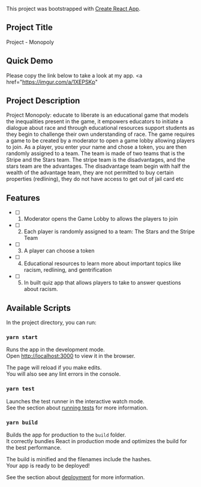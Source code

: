 This project was bootstrapped with [Create React App](https://github.com/facebook/create-react-app).

## Project Title
Project - Monopoly

## Quick Demo

Please copy the link below to take a look at my app.
<a href="https://imgur.com/a/1XEPSKp" </a>



## Project Description
Project Monopoly: educate to liberate is an educational game that models the inequalities present in the game, it empowers educators to initiate a dialogue about race and through educational resources support students as they begin to challenge their own understanding of race.
The game requires a game to be created by a moderator to open a game lobby allowing players to join. As a player, you enter your name and chose a token, you are then randomly assigned to a team. The team is made of two teams that is the Stripe and the Stars team. The stripe team is the disadvantages, and the stars team are the advantages. The disadvantage team begin with half the wealth of the advantage team, they are not permitted to buy certain properties (redlining), they do not have access to get out of jail card etc


## Features

- [ ] 1. Moderator opens the Game Lobby to allows the players to join
- [ ] 2. Each player is randomly assigned to a team: The Stars and the Stripe Team
- [ ] 3. A player can choose a token
- [ ] 4. Educational resources to learn more about important topics like racism, redlining, and gentrification
- [ ] 5. In built quiz app that allows players to take to answer questions about racism.


## Available Scripts

In the project directory, you can run:

### `yarn start`

Runs the app in the development mode.<br />
Open [http://localhost:3000](http://localhost:3000) to view it in the browser.

The page will reload if you make edits.<br />
You will also see any lint errors in the console.

### `yarn test`

Launches the test runner in the interactive watch mode.<br />
See the section about [running tests](https://facebook.github.io/create-react-app/docs/running-tests) for more information.

### `yarn build`

Builds the app for production to the `build` folder.<br />
It correctly bundles React in production mode and optimizes the build for the best performance.

The build is minified and the filenames include the hashes.<br />
Your app is ready to be deployed!

See the section about [deployment](https://facebook.github.io/create-react-app/docs/deployment) for more information.

#
